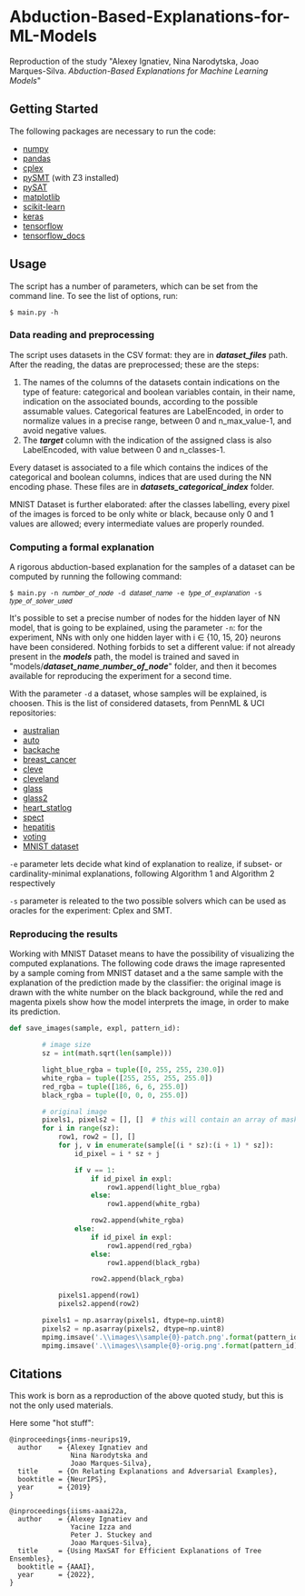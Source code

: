 # Abduction-Based-Explanations-for-ML-Models

Reproduction of the study "Alexey Ignatiev, Nina Narodytska, Joao Marques-Silva. *Abduction-Based Explanations for Machine Learning Models*"

## Getting Started

The following packages are necessary to run the code:

* [numpy](http://www.numpy.org/)
* [pandas](https://pandas.pydata.org/)
* [cplex](https://pypi.org/project/cplex/)
* [pySMT](https://github.com/pysmt/pysmt) (with Z3 installed)
* [pySAT](https://github.com/pysathq/pysat)
* [matplotlib](https://matplotlib.org/)
* [scikit-learn](https://scikit-learn.org/stable/)
* [keras](https://pypi.org/project/keras/)
* [tensorflow](https://www.tensorflow.org/)
* [tensorflow_docs](https://github.com/tensorflow/docs)

## Usage
The script has a number of parameters, which can be set from the command line. To see the list of options, run:
```
$ main.py -h
```

### Data reading and preprocessing

The script uses datasets in the CSV format: they are in ***dataset_files*** path.
After the reading, the datas are preprocessed; these are the steps:

1. The names of the columns of the datasets contain indications on the type of feature: categorical and boolean variables contain, in their name, indication on the associated bounds, according to the possible assumable values. Categorical features are LabelEncoded, in order to normalize values in a precise range, between 0 and n_max_value-1, and avoid negative values.
2. The ***target*** column with the indication of the assigned class is also LabelEncoded, with value between 0 and n_classes-1.

Every dataset is associated to a file which contains the indices of the categorical and boolean columns, indices that are used during the NN encoding phase.
These files are in ***datasets_categorical_index*** folder.

MNIST Dataset is further elaborated: after the classes labelling, every pixel of the images is forced to be only white or black, because only 0 and 1 values are allowed; every intermediate values are properly rounded.

### Computing a formal explanation
A rigorous abduction-based explanation for the samples of a dataset can be computed by running the following command:
```
$ main.py -n 𝑛𝑢𝑚𝑏𝑒𝑟_𝑜𝑓_𝑛𝑜𝑑𝑒 -d 𝑑𝑎𝑡𝑎𝑠𝑒𝑡_𝑛𝑎𝑚𝑒 -e 𝑡𝑦𝑝𝑒_𝑜𝑓_𝑒𝑥𝑝𝑙𝑎𝑛𝑎𝑡𝑖𝑜𝑛 -s 𝑡𝑦𝑝𝑒_𝑜𝑓_𝑠𝑜𝑙𝑣𝑒𝑟_𝑢𝑠𝑒𝑑
```

It's possible to set a precise number of nodes for the hidden layer of NN model, that is going to be explained, using the parameter ```-n```: for the experiment, NNs with only one hidden layer with i ∈ {10, 15, 20} neurons have been considered. Nothing forbids to set a different value: if not already present in the ***models*** path, the model is trained and saved in "models/***dataset_name***_***number_of_node***" folder, and then it becomes available for reproducing the experiment for a second time.

With the parameter ```-d``` a dataset, whose samples will be explained, is choosen.
This is the list of considered datasets, from PennML & UCI repositories:
* [australian](https://archive.ics.uci.edu/ml/datasets/statlog+(australian+credit+approval))
* [auto](http://dbdmg.polito.it/~paolo/CorsoRM/Lab/DatasetsSorgenti/Regression/Automobile/UCI%20Machine%20Learning%20Repository%20%20Automobile%20Data%20Set.htm)
* [backache](https://github.com/EpistasisLab/pmlb/blob/master/datasets/backache/metadata.yaml)
* [breast_cancer](https://archive.ics.uci.edu/ml/datasets/breast+cancer)
* [cleve](https://github.com/EpistasisLab/pmlb/blob/master/datasets/cleve/metadata.yaml)
* [cleveland](https://github.com/EpistasisLab/pmlb/blob/master/datasets/cleveland/metadata.yaml)
* [glass](https://archive.ics.uci.edu/ml/datasets/glass+identification)
* [glass2](https://github.com/EpistasisLab/pmlb/blob/master/datasets/glass2/metadata.yaml)
* [heart_statlog](https://archive.ics.uci.edu/ml/datasets/statlog+(heart))
* [spect](https://archive.ics.uci.edu/ml/datasets/spect+heart)
* [hepatitis](https://archive.ics.uci.edu/ml/datasets/hepatitis)
* [voting](https://archive.ics.uci.edu/ml/datasets/congressional+voting+records)
* [MNIST dataset](https://it.wikipedia.org/wiki/MNIST_database)

```-e``` parameter lets decide what kind of explanation to realize, if subset- or cardinality-minimal explanations, following Algorithm 1 and Algorithm 2 respectively

```-s``` parameter is releated to the two possible solvers which can be used as oracles for the experiment: Cplex and SMT.

### Reproducing the results
Working with MNIST Dataset means to have the possibility of visualizing the computed explanations. 
The following code draws the image rapresented by a sample coming from MNIST dataset and a the same sample with the explanation of the prediction made by the classifier: the original image is drawn with the white number on the black background, while the red and magenta pixels show how the model interprets the image, in order to make its prediction.
```python
def save_images(sample, expl, pattern_id):

        # image size
        sz = int(math.sqrt(len(sample)))

        light_blue_rgba = tuple([0, 255, 255, 230.0])
        white_rgba = tuple([255, 255, 255, 255.0])
        red_rgba = tuple([186, 6, 6, 255.0])
        black_rgba = tuple([0, 0, 0, 255.0])

        # original image
        pixels1, pixels2 = [], []  # this will contain an array of masked pixels
        for i in range(sz):
            row1, row2 = [], []
            for j, v in enumerate(sample[(i * sz):(i + 1) * sz]):
                id_pixel = i * sz + j

                if v == 1:
                    if id_pixel in expl:
                        row1.append(light_blue_rgba)
                    else:
                        row1.append(white_rgba)

                    row2.append(white_rgba)
                else:
                    if id_pixel in expl:
                        row1.append(red_rgba)
                    else:
                        row1.append(black_rgba)

                    row2.append(black_rgba)

            pixels1.append(row1)
            pixels2.append(row2)

        pixels1 = np.asarray(pixels1, dtype=np.uint8)
        pixels2 = np.asarray(pixels2, dtype=np.uint8)
        mpimg.imsave('.\\images\\sample{0}-patch.png'.format(pattern_id), pixels1, cmap=mpcm.gray, dpi=5)
        mpimg.imsave('.\\images\\sample{0}-orig.png'.format(pattern_id), pixels2, cmap=mpcm.gray, dpi=5)
```

## Citations
This work is born as a reproduction of the above quoted study, but this is not the only used materials.

Here some "hot stuff":

```
@inproceedings{inms-neurips19,
  author    = {Alexey Ignatiev and
               Nina Narodytska and
               Joao Marques-Silva},
  title     = {On Relating Explanations and Adversarial Examples},
  booktitle = {NeurIPS},
  year      = {2019}
}

@inproceedings{iisms-aaai22a,
  author    = {Alexey Ignatiev and
               Yacine Izza and
               Peter J. Stuckey and
               Joao Marques-Silva},
  title     = {Using MaxSAT for Efficient Explanations of Tree Ensembles},
  booktitle = {AAAI},
  year      = {2022},
}
